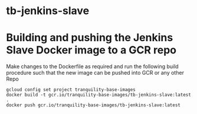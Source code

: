 # tb-jenkins-slave

# Building and pushing the Jenkins Slave Docker image to a GCR repo

Make changes to the Dockerfile as required and run the following build procedure such that the new image can be pushed into GCR or any other Repo

```
gcloud config set project tranquility-base-images
docker build -t gcr.io/tranquility-base-images/tb-jenkins-slave:latest .
docker push gcr.io/tranquility-base-images/tb-jenkins-slave:latest

```

